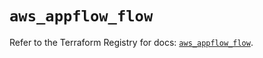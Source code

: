 # `aws_appflow_flow`

Refer to the Terraform Registry for docs: [`aws_appflow_flow`](https://registry.terraform.io/providers/hashicorp/aws/6.10.0/docs/resources/appflow_flow).
